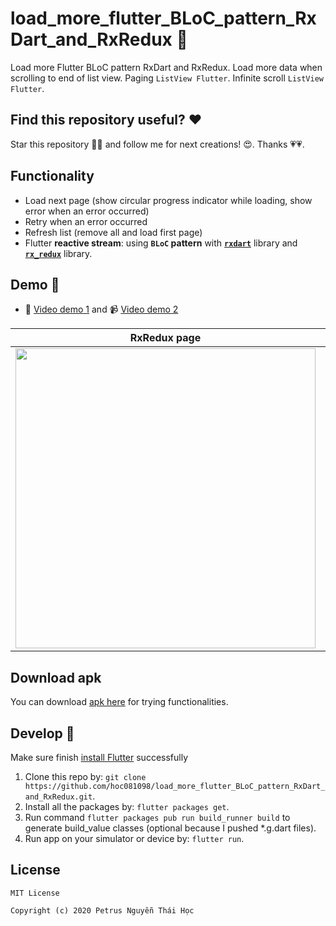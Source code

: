# load_more_flutter_BLoC_pattern_RxDart_and_RxRedux 📱
Load more Flutter BLoC pattern RxDart and RxRedux. Load more data when scrolling to end of list view. Paging `ListView Flutter`. Infinite scroll `ListView Flutter`.

## Find this repository useful? ❤️

Star this repository 🌟🌟 and follow me for next creations! 😍. Thanks 💗💗.

## Functionality
-   Load next page (show circular progress indicator while loading, show error when an error occurred)
-   Retry when an error occurred
-   Refresh list (remove all and load first page)
-   Flutter **reactive stream**: using **`BLoC` pattern** with **[`rxdart`](https://pub.dev/packages/rxdart)** library and **[`rx_redux`](https://pub.dev/packages/rx_redux)** library.

## Demo 🎨

-   📀 [Video demo 1](https://www.youtube.com/watch?v=YPlFaYw3CCE) and 📹 [Video demo 2](https://youtu.be/BX8p-v1fffw)

| RxRedux page |  Comics page | Simple BLoC page |  Home page  |
| ------------- | -------------  | ------------- | ------------- |
|<img src="https://github.com/hoc081098/hoc081098.github.io/blob/master/load_more/rx_redux_screen.gif?raw=true" width="480" > |<img src="https://github.com/hoc081098/hoc081098.github.io/blob/master/load_more/comics_page.gif?raw=true" width="480" > |<img src="https://github.com/hoc081098/hoc081098.github.io/blob/master/load_more/demo_simple_bloc_1.gif?raw=true" width="480">|  <img src="https://github.com/hoc081098/hoc081098.github.io/blob/master/load_more/demo.gif?raw=true" width="480" > |

## Download apk

You can download [apk here](https://github.com/hoc081098/hoc081098.github.io/blob/master/load_more/app-release.apk)
for trying functionalities.

## Develop 👏

Make sure finish [install Flutter](https://flutter.io/get-started/install/) successfully

1.  Clone this repo by: `git clone https://github.com/hoc081098/load_more_flutter_BLoC_pattern_RxDart_and_RxRedux.git`.
2.  Install all the packages by: `flutter packages get`.
3.  Run command `flutter packages pub run build_runner build` to generate build_value classes (optional because I pushed *.g.dart files).
4.  Run app on your simulator or device by: `flutter run`.

## License

    MIT License
    
    Copyright (c) 2020 Petrus Nguyễn Thái Học
